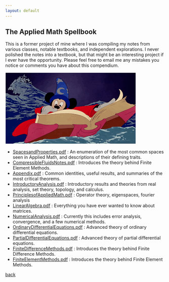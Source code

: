 ```yaml
---
layout: default
---
```


## The Applied Math Spellbook

This is a former project of mine where I was compiling my notes from various classes, notable textbooks, and independent explorations. I never polished the notes into a textbook, but that might be an interesting project if I ever have the opportunity. Please feel free to email me any mistakes you notice or comments you have about this compendium. 

![spellbook](./images/spellbook.gif)

*  <a href="/spellbook/SpacesandProperties.pdf" download="SpacesandProperties.pdf">SpacesandProperties.pdf</a> : An enumeration of the most common spaces seen in Applied Math, and descriptions of their defining traits.
*  <a href="/spellbook/CompressibleFluidsNotes.pdf" download="CompressibleFluidsNotes.pdf">CompressibleFluidsNotes.pdf</a> : 
Introduces the theory behind Finite Element Methods.
*  <a href="/spellbook/Appendix.pdf" download="Appendix.pdf">Appendix.pdf</a> :
Common identities, useful results, and summaries of the most critical theorems.
*  <a href="/spellbook/IntroductoryAnalysis.pdf" download="IntroductoryAnalysis.pdf">IntroductoryAnalysis.pdf</a> :
Introductory results and theories from real analysis, set theory, topology, and calculus.
*  <a href="/spellbook/PrinciplesofAppliedMath.pdf" download="PrinciplesofAppliedMath.pdf">PrinciplesofAppliedMath.pdf</a> :
Operator theory, eigenspaces, fourier analysis
*  <a href="/spellbook/LinearAlgebra.pdf" download="LinearAlgebra.pdf">LinearAlgebra.pdf</a> :
Everything you have ever wanted to know about matrices.
*  <a href="/spellbook/NumericalAnalysis.pdf" download="NumericalAnalysis.pdf">NumericalAnalysis.pdf</a> :
Currently this includes error analysis, convergence, and a few numerical methods.
*  <a href="/spellbook/OrdinaryDifferentialEquations.pdf" download="OrdinaryDifferentialEquations.pdf">OrdinaryDifferentialEquations.pdf</a> :
Advanced theory of ordinary differential equations.
*  <a href="/spellbook/PartialDifferentialEquations.pdf" download="PartialDifferentialEquations.pdf">PartialDifferentialEquations.pdf</a> :
 Advanced theory of partial differential equations.
*  <a href="/spellbook/FiniteDifferenceMethods.pdf" download="FiniteDifferenceMethods.pdf">FiniteDifferenceMethods.pdf</a> :
Introduces the theory behind Finite Difference Methods.
*  <a href="/spellbook/FiniteElementMethods.pdf" download="FiniteElementMethods.pdf">FiniteElementMethods.pdf</a> : 
Introduces the theory behind Finite Element Methods.

[back](./)

